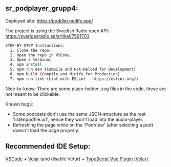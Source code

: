 ## sr_podplayer_grupp4:

Deployed site: https://poddler.netlify.app/

The project is using the Swedish Radio open API:
https://sverigesradio.se/artikel/7591703

```sh
STEP-BY-STEP Instructions:
  1. Clone the repo.
  2. Open the repo in VSCode.
  3. Open a terminal
  4. npm install
  5. npm run dev (Compile and Hot-Reload for Development) 
  6. npm build (Compile and Minify for Production)
  7. npm run lint (Lint with ESLint - https://eslint.org/)
```

Nice-to-know:
There are some place-holder .svg files in the code, these are not meant to be clickable.

Known bugs:
- Some podcasts don't use the same JSON-structure as the rest 'listenpodfile.url', hence they won't load into the audio-player.
- Refreshing the page while on the 'PodView' (after selecting a pod) doesn't load the page properly.

## Recommended IDE Setup:
[VSCode](https://code.visualstudio.com/) + [Volar](https://marketplace.visualstudio.com/items?itemName=johnsoncodehk.volar) (and disable Vetur) + [TypeScript Vue Plugin (Volar)](https://marketplace.visualstudio.com/items?itemName=johnsoncodehk.vscode-typescript-vue-plugin).
